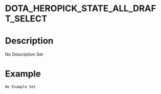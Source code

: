 # DOTA_HEROPICK_STATE_ALL_DRAFT_SELECT
# Description
No Description Set
# Example
```No Example Set```